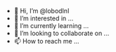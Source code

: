 - 👋 Hi, I’m @lobodInI
- 👀 I’m interested in ...
- 🌱 I’m currently learning ...
- 💞️ I’m looking to collaborate on ...
- 📫 How to reach me ...

<!---
lobodInI/lobodInI is a ✨ special ✨ repository because its `README.md` (this file) appears on your GitHub profile.
You can click the Preview link to take a look at your changes.
--->
